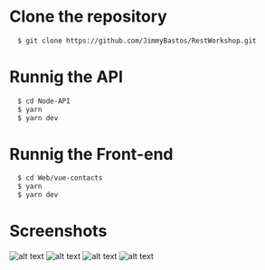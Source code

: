 # Clone the repository 
```sh
  $ git clone https://github.com/JimmyBastos/RestWorkshop.git
```
# Runnig the API 
```sh
  $ cd Node-API
  $ yarn 
  $ yarn dev
```
# Runnig the Front-end 
```sh
  $ cd Web/vue-contacts
  $ yarn 
  $ yarn dev
```
# Screenshots
![alt text](https://github.com/JimmyBastos/RestWorkshop/Screenshots/image01.png)
![alt text](https://github.com/JimmyBastos/RestWorkshop/Screenshots/image02.png)
![alt text](https://github.com/JimmyBastos/RestWorkshop/Screenshots/image03.png)
![alt text](https://github.com/JimmyBastos/RestWorkshop/Screenshots/image04.png)

